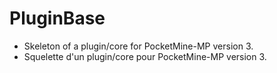 # PluginBase

- Skeleton of a plugin/core for PocketMine-MP version 3.
- Squelette d'un plugin/core pour PocketMine-MP version 3.

